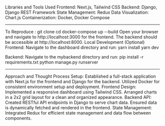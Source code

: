 Libraries and Tools Used
Frontend: Next.js, Tailwind CSS
Backend: Django, Django REST Framework
State Management: Redux
Data Visualization: Chart.js
Containerization: Docker, Docker Compose

----------------------------------------------------------------------

To Reproduce :
git clone <your-fork-url>
cd <project-directory>
docker-compose up --build
Open your browser and navigate to http://localhost:3000 for the frontend.
The backend should be accessible at http://localhost:8000.
Local Development (Optional)
Frontend: Navigate to the dashboard directory and run:
yarn install
yarn dev

Backend: Navigate to the mybackend directory and run:
pip install -r requirements.txt
python manage.py runserver

----------------------------------------------------------------------

Approach and Thought Process
Setup:
Established a full-stack application with Next.js for the frontend and Django for the backend.
Utilized Docker for consistent environment setup and deployment.
Frontend Design:
Implemented a responsive dashboard using Tailwind CSS.
Arranged charts in a 2x2 grid layout for a clean and organized appearance.
Backend API:
Created RESTful API endpoints in Django to serve chart data.
Ensured data is dynamically fetched and rendered in the frontend.
State Management:
Integrated Redux for efficient state management and data flow between components.